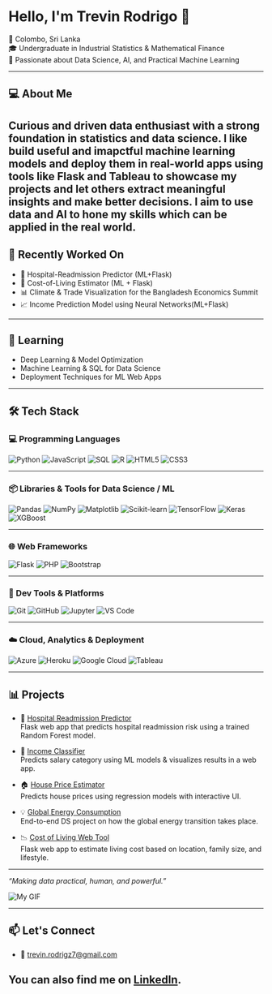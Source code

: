 # Hello, I'm Trevin Rodrigo 👋

📍 Colombo, Sri Lanka  
🎓 Undergraduate in Industrial Statistics & Mathematical Finance  
🧠 Passionate about Data Science, AI, and Practical Machine Learning  

---

## 💻 About Me

Curious and driven data enthusiast with a strong foundation in statistics and data science. I like  build useful and imapctful machine learning models and deploy them in real-world apps using tools like Flask and Tableau to showcase my projects and let others extract meaningful insights and make better decisions. I aim to use  data and AI to hone my skills which can be applied in the real world.
---

## 🚀 Recently Worked On
- 🏥 Hospital-Readmission Predictor (ML+Flask)
- 🧠 Cost-of-Living Estimator (ML + Flask)
- 📊 Climate & Trade Visualization for the Bangladesh Economics Summit
- 📈 Income Prediction Model using Neural Networks(ML+Flask)

---

## 🌱 Learning

- Deep Learning & Model Optimization  
- Machine Learning & SQL for Data Science  
- Deployment Techniques for ML Web Apps  

---

## 🛠️ Tech Stack

### 💻 Programming Languages
![Python](https://img.shields.io/badge/Python-3776AB?style=for-the-badge&logo=python&logoColor=white)
![JavaScript](https://img.shields.io/badge/JavaScript-F7DF1E?style=for-the-badge&logo=javascript&logoColor=black)
![SQL](https://img.shields.io/badge/SQL-003B57?style=for-the-badge&logo=mysql&logoColor=white)
![R](https://img.shields.io/badge/R-276DC3?style=for-the-badge&logo=r&logoColor=white)
![HTML5](https://img.shields.io/badge/HTML5-E34F26?style=for-the-badge&logo=html5&logoColor=white)
![CSS3](https://img.shields.io/badge/CSS3-1572B6?style=for-the-badge&logo=css3&logoColor=white)

---

### 📦 Libraries & Tools for Data Science / ML
![Pandas](https://img.shields.io/badge/Pandas-150458?style=for-the-badge&logo=pandas&logoColor=white)
![NumPy](https://img.shields.io/badge/NumPy-013243?style=for-the-badge&logo=numpy&logoColor=white)
![Matplotlib](https://img.shields.io/badge/Matplotlib-11557C?style=for-the-badge&logo=matplotlib&logoColor=white)
![Scikit-learn](https://img.shields.io/badge/Scikit--learn-F7931E?style=for-the-badge&logo=scikit-learn&logoColor=white)
![TensorFlow](https://img.shields.io/badge/TensorFlow-FF6F00?style=for-the-badge&logo=tensorflow&logoColor=white)
![Keras](https://img.shields.io/badge/Keras-D00000?style=for-the-badge&logo=keras&logoColor=white)
![XGBoost](https://img.shields.io/badge/XGBoost-AA0000?style=for-the-badge&logo=apache&logoColor=white)

---

### 🌐 Web Frameworks
![Flask](https://img.shields.io/badge/Flask-000000?style=for-the-badge&logo=flask&logoColor=white)
![PHP](https://img.shields.io/badge/PHP-777BB4?style=for-the-badge&logo=php&logoColor=white)
![Bootstrap](https://img.shields.io/badge/Bootstrap-7952B3?style=for-the-badge&logo=bootstrap&logoColor=white)

---

### 🔧 Dev Tools & Platforms
![Git](https://img.shields.io/badge/Git-F05032?style=for-the-badge&logo=git&logoColor=white)
![GitHub](https://img.shields.io/badge/GitHub-181717?style=for-the-badge&logo=github&logoColor=white)
![Jupyter](https://img.shields.io/badge/Jupyter-F37626?style=for-the-badge&logo=jupyter&logoColor=white)
![VS Code](https://img.shields.io/badge/VSCode-007ACC?style=for-the-badge&logo=visual-studio-code&logoColor=white)

---

### ☁️ Cloud, Analytics & Deployment
![Azure](https://img.shields.io/badge/Azure-0078D4?style=for-the-badge&logo=microsoftazure&logoColor=white)
![Heroku](https://img.shields.io/badge/Heroku-430098?style=for-the-badge&logo=heroku&logoColor=white)
![Google Cloud](https://img.shields.io/badge/GCP-4285F4?style=for-the-badge&logo=googlecloud&logoColor=white)
![Tableau](https://img.shields.io/badge/Tableau-E97627?style=for-the-badge&logo=tableau&logoColor=white)

---

## 📊 Projects

- 🏥 [Hospital Readmission Predictor](https://github.com/Trevin07/hospital-readmission-app)  
  Flask web app that predicts hospital readmission risk using a trained Random Forest model.

- 🔢 [Income Classifier](https://github.com/Trevin07/Income-Prediction)  
  Predicts salary category using ML models & visualizes results in a web app.

- 🏠 [House Price Estimator](https://github.com/Trevin07/House-price-prediction)  
  Predicts house prices using regression models with interactive UI.

- 💡 [Global Energy Consumption](https://github.com/Trevin07/global-energy-transition)  
  End-to-end DS project on how the global energy transition takes place.

- 📉 [Cost of Living Web Tool](https://github.com/Trevin07/Cost_estimator)  
  Flask web app to estimate living cost based on location, family size, and lifestyle.

---



_“Making data practical, human, and powerful.”_



![My GIF](https://media4.giphy.com/media/v1.Y2lkPTc5MGI3NjExNWg1c3UxYjlsYnhycmQ2bDZsZ2dnNWttOXR5bDRyeXZhbTd1cnpkaiZlcD12MV9pbnRlcm5hbF9naWZfYnlfaWQmY3Q9Zw/yGE7kAUZxqJEOgcXRi/giphy.gif)

---
## 📫 Let's Connect
- 📧 trevin.rodrigz7@gmail.com 

## You can also find me on **[LinkedIn](https://www.linkedin.com/in/trevin-rodrigo/)**.
